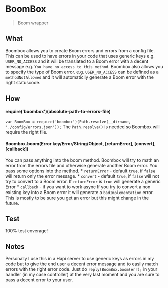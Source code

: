 # BoomBox
>Boom wrapper

## What
Boombox allows you to create Boom errors and errors from a config file.
This can be used to have errors in your code that uses generic keys e.g. `USER_NO_ACCESS` and it will be translated to a Boom error with a decent message e.g. `You have no access to this method`.
Boombox also allows you to specify the type of Boom error. e.g. `USER_NO_ACCESS` can be defined as a `methodNotAllowed` and it will automaticlly generate a Boom error with the right statuscode.

## How

#### require('boombox')(absolute-path-to-errors-file)
`var BoomBox = require('boombox')(Path.resolve(__dirname, './config/errors.json'));`
The `Path.resolve()` is needed so Boombox will require the right file.

#### Boombox.boom(Error key/Error/String/Object, [returnError], [convert], [callback])
You can pass anything into the boom method. Boombox will try to math an error from the errors file and otherwise generate another Boom error.
You pass some options into the method.
    * `returnError` - default `true`, if `false` will return only the error message.
		* `convert` - default `true`, if `false` will not try to convert to a Boom error. If `returnError` is `true` will generate a generic Error
    * `callback` - if you want to work async 
If you try to convert a non existing key into a Boom error it will generate a `badImplementation` error. This is mostly to be sure you get an error but this might change in the future.
    
## Test
100% test coverage!

## Notes
Personally I use this in a Hapi server to use generic keys as errors in my code but to give the end user a decent error message and to easily match errors with the right error code.
Just do `reply(BoomBox.boom(err);` in your handler (in my case controller) at the very last moment and you are sure to pass a decent error to your user.
